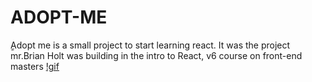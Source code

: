 # ADOPT-ME
ٍAdopt me is a small project to start learning react. It was the project mr.Brian Holt was building in the intro to React, v6 course on front-end masters
[!gif](./extra/demo.gif)
